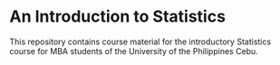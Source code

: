 # An Introduction to Statistics  
This repository contains course material for the introductory Statistics course for MBA students of the University of the Philippines Cebu.
